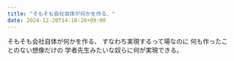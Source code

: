 ```yaml
---
title: "そもそも会社自体が何かを作る、"
date: 2024-12-20T14:18:28+09:00
---
```

そもそも会社自体が何かを作る、
すなわち実現するって場なのに
何も作ったことのない想像だけの
学者先生みたいな奴らに何が実現できる。
